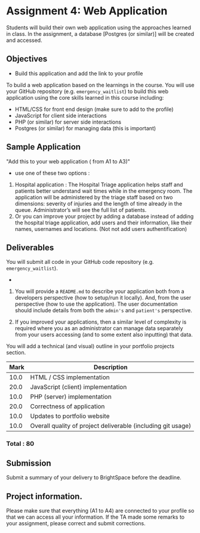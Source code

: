 # Assignment 4: Web Application

Students will build their own web application
using the approaches learned in class. In the assignment, a database [Postgres (or similar)] will be created and accessed.

## Objectives

* Build this application and add the link to your profile

To build a web application based on the learnings in the course.
You will use your GitHub repository (e.g. `emergency_waitlist`)
to build this web application using the core
skills learned in this course including:

* HTML/CSS for front end design (make sure to add to the profile)
* JavaScript for client side interactions
* PHP (or similar) for server side interactions
* Postgres (or similar) for managing data (this is important)

## Sample Application

"Add this to your web application ( from A1 to A3)"



 * use one of these two options :
  1. Hospital application : The Hospital Triage application helps staff and patients better understand wait times while in the emergency room.  The application will be administered by the triage staff based on two dimensions: severity of injuries and the length of time already in the queue.  Administrator’s will see the full list of patients.
  1. Or you can improve your project by adding a database instead of adding the hospital triage application, add users and their information, like their names, usernames and locations. (Not not add users authentification)
 
## Deliverables

You will submit all code in your GitHub code repository (e.g. `emergency_waitlist`).

* 
1. You will provide a `README.md` to describe your application both from a developers perspective (how to setup/run it locally). And, from the user perspective (how to use the application). The user documentation should include details from both the `admin's` and `patient's` perspective.

1. If you improved your applications, then a similar level of complexity is required where you as an administrator can manage data separately from your users accessing (and to some extent also inputting) that data.

You will add a technical (and visual) outline in your portfolio projects section.

| Mark | Description |
| --- | --- |
| 10.0 | HTML / CSS implementation
| 20.0 | JavaScript (client) implementation
| 10.0 | PHP (server) implementation
| 20.0 | Correctness of application
| 10.0 | Updates to portfolio website
| 10.0 | Overall quality of project deliverable (including git usage)
### Total : 80
## Submission

Submit a summary of your delivery to BrightSpace before the deadline.

## Project information.
Please make sure that everything (A1 to A4) are connected to your profile so that we can access all your information. 
If the TA made some remarks to your assignment, please correct and submit corrections.